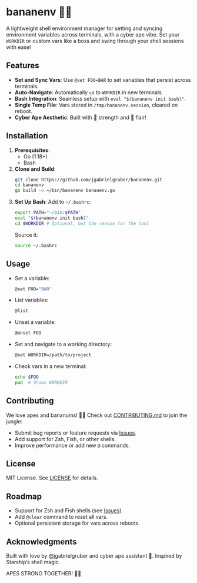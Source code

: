 # bananenv 🦍🍌

A lightweight shell environment manager for setting and syncing environment variables across terminals, with a cyber ape vibe. Set your `WORKDIR` or custom vars like a boss and swing through your shell sessions with ease!

## Features
- **Set and Sync Vars**: Use `@set FOO=BAR` to set variables that persist across terminals.
- **Auto-Navigate**: Automatically `cd` to `WORKDIR` in new terminals.
- **Bash Integration**: Seamless setup with `eval "$(bananenv init bash)"`.
- **Single Temp File**: Vars stored in `/tmp/bananenv.session`, cleared on reboot.
- **Cyber Ape Aesthetic**: Built with 🦍 strength and 🍌 flair!

## Installation
1. **Prerequisites**:
   - Go (1.18+)
   - Bash
2. **Clone and Build**:
   ```bash
   git clone https://github.com/jgabrielgruber/bananenv.git
   cd bananenv
   go build -o ~/bin/bananenv bananenv.go
   ```
3. **Set Up Bash**:
   Add to `~/.bashrc`:
   ```bash
   export PATH="~/bin:$PATH"
   eval "$(bananenv init bash)"
   cd $WORKDIR # Optional, but the reason for the tool
   ```
   Source it:
   ```bash
   source ~/.bashrc
   ```

## Usage
- Set a variable:
  ```bash
  @set FOO="BAR"
  ```
- List variables:
  ```bash
  @list
  ```
- Unset a variable:
  ```bash
  @unset FOO
  ```
- Set and navigate to a working directory:
  ```bash
  @set WORKDIR=/path/to/project
  ```
- Check vars in a new terminal:
  ```bash
  echo $FOO
  pwd  # Shows WORKDIR
  ```

## Contributing
We love apes and bananums! 🦍🍌 Check out [CONTRIBUTING.md](CONTRIBUTING.md) to join the jungle:
- Submit bug reports or feature requests via [Issues](https://github.com/jgabrielgruber/bananenv/issues).
- Add support for Zsh, Fish, or other shells.
- Improve performance or add new `@` commands.

## License
MIT License. See [LICENSE](LICENSE) for details.

## Roadmap
- Support for Zsh and Fish shells (see [Issues](https://github.com/jgabrielgruber/bananenv/issues)).
- Add `@clear` command to reset all vars.
- Optional persistent storage for vars across reboots.

## Acknowledgments
Built with love by @jgabrielgruber and cyber ape assistant 🐒. Inspired by Starship’s shell magic.

APES STRONG TOGETHER! 🦍🐒
